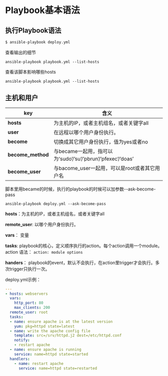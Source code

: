 # Playbook基本语法


## 执行Playbook语法


```bash
$ ansible-playbook deploy.yml
```
查看输出的细节


```ansible-playbook playbook.yml --list-hosts```

查看该脚本影响哪些hosts

```ansible-playbook playbook.yml --list-hosts```




## 主机和用户



| key | 含义  |
| -- | -- |
| **hosts** | 为主机的IP，或者主机组名，或者关键字all |
|**user** | 在远程以哪个用户身份执行。 |
| **become** | 切换成其它用户身份执行，值为yes或者no |
| **become_method** | 与became一起用，指可以为‘sudo’/’su’/’pbrun’/’pfexec’/’doas’ |
| **become_user** | 与bacome_user一起用，可以是root或者其它用户名 |

脚本里用became的时候，执行的playbook的时候可以加参数--ask-become-pass

```ansible-playbook deploy.yml --ask-become-pass```




**hosts**：为主机的IP，或者主机组名，或者关键字all

**remote_user**: 以哪个用户身份执行。

**vars**： 变量

**tasks**: playbook的核心，定义顺序执行的action。每个action调用一个module。 action 语法： ```action: module options```

**handers**： playbook的event，默认不会执行，在action里trigger才会执行。多次trigger只执行一次。

deploy.yml示例：

```yml
---
- hosts: webservers
  vars:
    http_port: 80
    max_clients: 200
  remote_user: root
  tasks:
  - name: ensure apache is at the latest version
    yum: pkg=httpd state=latest
  - name: write the apache config file
    template: src=/srv/httpd.j2 dest=/etc/httpd.conf
    notify:
    - restart apache
  - name: ensure apache is running
    service: name=httpd state=started
  handlers:
    - name: restart apache
      service: name=httpd state=restarted
```